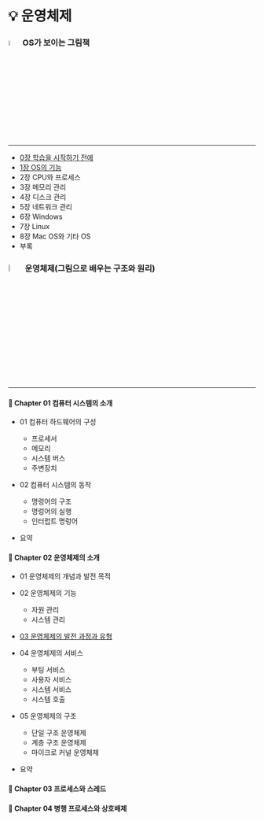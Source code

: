 # :bulb: 운영체제

### <img src="https://user-images.githubusercontent.com/83942393/125383261-1fbc3f00-e3d2-11eb-98d9-581efa78a790.png" width="5%" height="5%"></img> OS가 보이는 그림책
---
 * [0장 학습을 시작하기 전에](https://github.com/ERIN56/CS-STUDY/blob/master/%EC%9A%B4%EC%98%81%EC%B2%B4%EC%A0%9C/OS%EA%B0%80%20%EB%B3%B4%EC%9D%B4%EB%8A%94%20%EA%B7%B8%EB%A6%BC%EC%B1%85/0%EC%9E%A5.md)
 * [1장 OS의 기능](https://github.com/ERIN56/CS-STUDY/blob/master/%EC%9A%B4%EC%98%81%EC%B2%B4%EC%A0%9C/OS%EA%B0%80%20%EB%B3%B4%EC%9D%B4%EB%8A%94%20%EA%B7%B8%EB%A6%BC%EC%B1%85/1%EC%9E%A5.md)
 * 2장 CPU와 프로세스
 * 3장 메모리 관리
 * 4장 디스크 관리
 * 5장 네트워크 관리
 * 6장 Windows
 * 7장 Linux
 * 8장 Mac OS와 기타 OS
 * 부록

### <img src="https://user-images.githubusercontent.com/83942393/125384033-49c23100-e3d3-11eb-8357-1aac8fea61fc.png" width="6%" height="6%"></img> 운영체제(그림으로 배우는 구조와 원리)
---
#### 💎 Chapter 01 컴퓨터 시스템의 소개
  * 01 컴퓨터 하드웨어의 구성</br>
      * 프로세서
    * 메모리
    * 시스템 버스
    * 주변장치

  * 02 컴퓨터 시스템의 동작
    * 명렁어의 구조
    * 명렁어의 실행
    * 인터럽트 명렁어
  * 요약

#### 🔑 Chapter 02 운영체제의 소개
  * 01 운영체제의 개념과 발전 목적

  * 02 운영체제의 기능
    * 자원 관리
    * 시스템 관리

  * [03 운영체제의 발전 과정과 유형](https://github.com/ERIN56/CS-STUDY/blob/master/%EC%9A%B4%EC%98%81%EC%B2%B4%EC%A0%9C/C02%20%EC%9A%B4%EC%98%81%EC%B2%B4%EC%A0%9C%EC%9D%98%20%EC%86%8C%EA%B0%9C/03%20%EC%9A%B4%EC%98%81%EC%B2%B4%EC%A0%9C%EC%9D%98%20%EB%B0%9C%EC%A0%84%20%EA%B3%BC%EC%A0%95%EA%B3%BC%20%EC%9C%A0%ED%98%95.md)

  * 04 운영체제의 서비스
    * 부팅 서비스
    * 사용자 서비스
    * 시스템 서비스
    * 시스템 호출

  * 05 운영체제의 구조
    * 단일 구조 운영체제
    * 계층 구조 운영체제
    * 마이크로 커널 운영체제

  * 요약
  
#### 💎 Chapter 03 프로세스와 스레드

#### 🔑 Chapter 04 병행 프로세스와 상호배제
  
